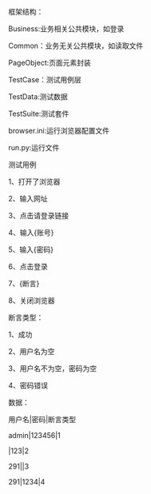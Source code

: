 
框架结构：

Business:业务相关公共模块，如登录

Common：业务无关公共模块，如读取文件

PageObject:页面元素封装

TestCase：测试用例层

TestData:测试数据

TestSuite:测试套件

browser.ini:运行浏览器配置文件

run.py:运行文件





测试用例

1、打开了浏览器

2、输入网址

3、点击请登录链接

4、输入{账号}

5、输入{密码}

6、点击登录

7、{断言}

8、关闭浏览器


断言类型：

1、成功

2、用户名为空

3、用户名不为空，密码为空

4、密码错误

数据：

用户名|密码|断言类型

admin|123456|1

|123|2

291||3

291|1234|4

